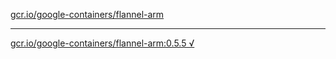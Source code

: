 [gcr.io/google-containers/flannel-arm](https://hub.docker.com/r/anjia0532/google-containers.flannel-arm/tags/) 

----
[gcr.io/google-containers/flannel-arm:0.5.5 √](https://hub.docker.com/r/anjia0532/google-containers.flannel-arm/tags/)

